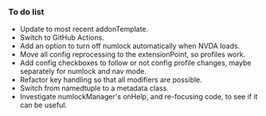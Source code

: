 ### To do list

* Update to most recent addonTemplate.
* Switch to GitHub Actions.
* Add an option to turn off numlock automatically when NVDA loads.
* Move all config reprocessing to the extensionPoint, so profiles work.
* Add config checkboxes to follow or not config profile changes, maybe separately for numlock and nav mode.
* Refactor key handling so that all modifiers are possible.
* Switch from namedtuple to a metadata class.
* Investigate numlockManager's onHelp, and re-focusing code, to see if it can be useful.
